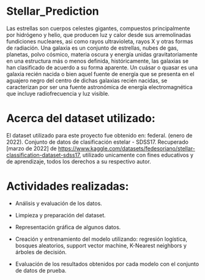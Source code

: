 # Stellar_Prediction

Las estrellas son cuerpos celestes gigantes, compuestos principalmente por hidrógeno y helio, que producen luz y calor desde sus arremolinadas fundiciones nucleares, asi como rayos ultravioleta, rayos X y otras formas de radiación. Una galaxia es un conjunto de estrellas, nubes de gas, planetas, polvo cósmico, materia oscura y energía unidas gravitatoriamente en una estructura más o menos definida, históricamente, las galaxias se han clasificado de acuerdo a su forma aparente. Un cuásar o quasar es una galaxia recién nacida o bien aquel fuente de energía que se presenta en el aguajero negro del centro de dichas galaxias recién nacidas, se caracterizan por ser una fuente astronómica de energía electromagnética que incluye radiofrecuencia y luz visible.

# Acerca del dataset utilizado:

El dataset utilizado para este proyecto fue obtenido en: federal. (enero de 2022). Conjunto de datos de clasificación estelar - SDSS17. Recuperado [marzo de 2022] de https://www.kaggle.com/datasets/fedesoriano/stellar-classification-dataset-sdss17, utilizado unicamente con fines educativos y de aprendizaje, todos los derechos a su respectivo autor.

# Actividades realizadas:

- Análisis y evaluación de los datos.

- Limpieza y preparación del dataset.

- Representación gráfica de algunos datos.

- Creación y entrenamiento del modelo utilizando: regresión logística, bosques aleatorios, support vector machine, K-Nearest neighbors y árboles de decisión.

- Evaluación de los resultados obtenidos por cada modelo con el conjunto de datos de prueba.
